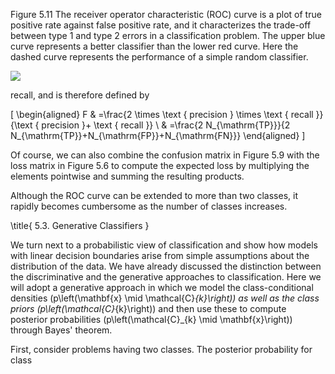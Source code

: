 Figure 5.11 The receiver operator characteristic (ROC) curve is a plot of true positive rate against false positive rate, and it characterizes the trade-off between type 1 and type 2 errors in a classification problem. The upper blue curve represents a better classifier than the lower red curve. Here the dashed curve represents the performance of a simple random classifier.

![](https://cdn.mathpix.com/cropped/2024_05_26_1cbadc682ee2a0381817g-1.jpg?height=704&width=711&top_left_y=212&top_left_x=934)

recall, and is therefore defined by

\[
\begin{aligned}
F & =\frac{2 \times \text { precision } \times \text { recall }}{\text { precision }+ \text { recall }} \\
& =\frac{2 N_{\mathrm{TP}}}{2 N_{\mathrm{TP}}+N_{\mathrm{FP}}+N_{\mathrm{FN}}}
\end{aligned}
\]

Of course, we can also combine the confusion matrix in Figure 5.9 with the loss matrix in Figure 5.6 to compute the expected loss by multiplying the elements pointwise and summing the resulting products.

Although the ROC curve can be extended to more than two classes, it rapidly becomes cumbersome as the number of classes increases.

\title{
5.3. Generative Classifiers
}

We turn next to a probabilistic view of classification and show how models with linear decision boundaries arise from simple assumptions about the distribution of the data. We have already discussed the distinction between the discriminative and the generative approaches to classification. Here we will adopt a generative approach in which we model the class-conditional densities \(p\left(\mathbf{x} \mid \mathcal{C}_{k}\right)\) as well as the class priors \(p\left(\mathcal{C}_{k}\right)\) and then use these to compute posterior probabilities \(p\left(\mathcal{C}_{k} \mid \mathbf{x}\right)\) through Bayes' theorem.

First, consider problems having two classes. The posterior probability for class